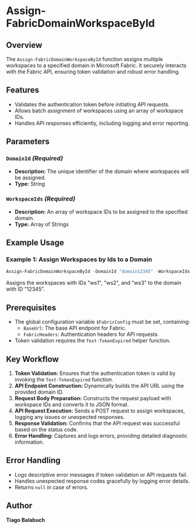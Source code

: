 # Assign-FabricDomainWorkspaceById

## Overview
The `Assign-FabricDomainWorkspaceById` function assigns multiple workspaces to a specified domain in Microsoft Fabric. It securely interacts with the Fabric API, ensuring token validation and robust error handling.

## Features
- Validates the authentication token before initiating API requests.
- Allows batch assignment of workspaces using an array of workspace IDs.
- Handles API responses efficiently, including logging and error reporting.

## Parameters

### `DomainId` *(Required)*
- **Description:** The unique identifier of the domain where workspaces will be assigned.
- **Type:** String

### `WorkspaceIds` *(Required)*
- **Description:** An array of workspace IDs to be assigned to the specified domain.
- **Type:** Array of Strings

## Example Usage

### Example 1: Assign Workspaces by Ids to a Domain

```powershell
Assign-FabricDomainWorkspaceById -DomainId "domain12345" -WorkspaceIds @("workspace-12345", "workspace-67890", "workspace-02468")
```

Assigns the workspaces with IDs "ws1", "ws2", and "ws3" to the domain with ID "12345".

## Prerequisites
- The global configuration variable `$FabricConfig` must be set, containing:
  - `BaseUrl`: The base API endpoint for Fabric.
  - `FabricHeaders`: Authentication headers for API requests.
- Token validation requires the `Test-TokenExpired` helper function.


## Key Workflow
1. **Token Validation:** Ensures that the authentication token is valid by invoking the `Test-TokenExpired` function.
2. **API Endpoint Construction:** Dynamically builds the API URL using the provided domain ID.
3. **Request Body Preparation:** Constructs the request payload with workspace IDs and converts it to JSON format.
4. **API Request Execution:** Sends a POST request to assign workspaces, logging any issues or unexpected responses.
5. **Response Validation:** Confirms that the API request was successful based on the status code.
6. **Error Handling:** Captures and logs errors, providing detailed diagnostic information.

## Error Handling
- Logs descriptive error messages if token validation or API requests fail.
- Handles unexpected response codes gracefully by logging error details.
- Returns `null` in case of errors.

## Author
**Tiago Balabuch**

